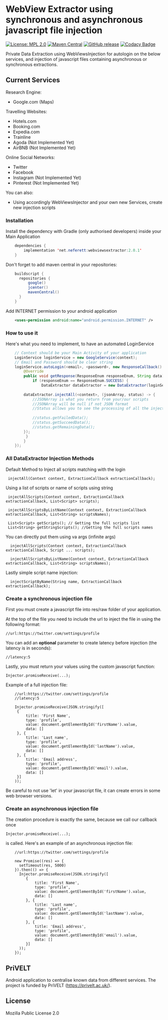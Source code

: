 
# WebView Extractor using synchronous and asynchronous javascript file injection  
[![License: MPL 2.0](https://img.shields.io/badge/License-MPL%202.0-brightgreen.svg)](https://opensource.org/licenses/MPL-2.0)
[![Maven Central](https://maven-badges.herokuapp.com/maven-central/net.neferett/webviewsextractor/badge.svg?style=plastic)](https://maven-badges.herokuapp.com/maven-central/net.neferett/webviewsextractor)
[![GitHub release](https://img.shields.io/github/release/jordanbonaldi/WebViewsExtractor.svg)](https://GitHub.com/jordanbonaldi/WebViewsExtractor/releases/)
[![Codacy Badge](https://api.codacy.com/project/badge/Grade/630fedd6604245eba2b41552e5180fa9)](https://www.codacy.com/manual/jordanbonaldi/WebViewsExtractor?utm_source=github.com&amp;utm_medium=referral&amp;utm_content=jordanbonaldi/WebViewsExtractor&amp;utm_campaign=Badge_Grade)

Private Data Extraction using WebViewsInjection for autologin on the below services, and injection of javascript files containing asynchronous or synchronous extractions.

## Current Services

Research Engine:
- Google.com (Maps)

Travelling Websites:
- Hotels.com
- Booking.com
- Expedia.com
- Trainline
- Agoda (Not Implemented Yet)
- AirBNB (Not Implemented Yet)

Online Social Networks:
- Twitter
- Facebook
- Instagram (Not Implemented Yet)
- Pinterest (Not Implemented Yet)

You can also:
- Using accordingly WebViewsInjector and your own new Services, create new injection scripts
  
### Installation

Install the dependency with Gradle (only authorised developers) inside your Main Application
```java
    dependencies {
        implementation 'net.neferett:webviewsextractor:2.0.1'
    }
```
Don't forget to add maven central in your repositories:
```groovy
    buildscript {
      repositories {
          google()
          jcenter()
          mavenCentral()
      }
    }
```
Add INTERNET permission to your android application
```xml
    <uses-permission android:name="android.permission.INTERNET" />
```

### How to use it

Here's what you need to implement, to have an automated LoginService
```java
    // Context should be your Main Activity of your application
    LoginService loginService = new GoogleService(context);
    // Email and Password should be clear string
    loginService.autoLogin(<email>, <password>, new ResponseCallback() {
        @Override
        public void getResponse(ResponseEnum responseEnum, String data) {
            if (responseEnum == ResponseEnum.SUCCESS) {
                DataExtractor dataExtractor = new DataExtractor(loginService);  
  
		dataExtractor.injectAll(<context>, (jsonArray, status) -> {
		    //JSONArray is what you return from your/our scripts
		    //JSONArray will be null if not JSON format
		    //Status allows you to see the processing of all the injection files
		    
			//status.getFailedData();  
			//status.getSucceedData();  
			//status.getRemainingData();
		});
	     }
        }
    });
```

### All DataExtractor Injection Methods
Default Method to Inject all scripts matching with the login
```
 injectAll(Context context, ExtractionCallback extractionCallback);
```
Using a list of scripts or name of scripts using string
```
 injectAllScripts(Context context, ExtractionCallback extractionCallback, List<Script> scripts);
 
 injectAllScriptsByListName(Context context, ExtractionCallback extractionCallback, List<String> scriptsNames);
 
 List<Script> getScripts(); // Getting the full scripts list
 List<String> getStringScripts(); //Getting the full scripts names 
```
You can directly put them using va args (infinite args)
```
  injectAllScripts(Context context, ExtractionCallback extractionCallback, Script ... scripts);
  
  injectAllScriptsByListName(Context context, ExtractionCallback extractionCallback, List<String> scriptsNames);
```
Lastly simple script name injection:
```
  injectScriptByName(String name, ExtractionCallback extractionCallback);
```
### Create a synchronous injection file

First you must create a javascript file into res/raw folder of your application.

At the top of the file you need to include the url to inject the file in using the following format:
```
//url:https://twitter.com/settings/profile
```
You can add an __optional__ parameter to create latency before injection (the latency is in seconds):
```
//latency:5
```
Lastly, you must return your values using the custom javascript function:
```
Injector.promiseReceive(...);
```

Example of a full injection file:
```
	//url:https://twitter.com/settings/profile  
	//latency:5  
	
	Injector.promiseReceive(JSON.stringify([  
	 {  
		 title: 'First Name',  
		 type: 'profile',  
		 value: document.getElementById('firstName').value,  
		 data: []  
	 }, {  
		 title: 'Last name',  
		 type: 'profile',  
		 value: document.getElementById('lastName').value,  
		 data: []  
	 }, {  
		 title: 'Email address',  
		 type: 'profile',  
		 value: document.getElementById('email').value,  
		 data: []  
	 }]
	));
```
Be careful to not use 'let' in your javascript file, it can create errors in some web browser versions.

### Create an asynchronous injection file

The creation procedure is exactly the same, because we call our callback once
```
Injector.promiseReceive(...);
```
is called. Here's an example of an asynchronous injection file:
```
	//url:https://twitter.com/settings/profile  
	
	new Promise((res) => {  
	  setTimeout(res, 5000)  
	}).then(() => {  
	  Injector.promiseReceive(JSON.stringify([  
		 {  
			 title: 'First Name',  
			 type: 'profile',  
			 value: document.getElementById('firstName').value,  
			 data: []  
		 }, {  
			 title: 'Last name',  
			 type: 'profile',  
			 value: document.getElementById('lastName').value,  
			 data: []  
		 }, {  
			 title: 'Email address',  
			 type: 'profile',  
			 value: document.getElementById('email').value,  
			 data: []  
		 }]
	  ));
	});

```
PriVELT
----

Android application to centralise known data from different services.
The project is funded by PriVELT (https://privelt.ac.uk/).

License
----

Mozilla Public License 2.0
